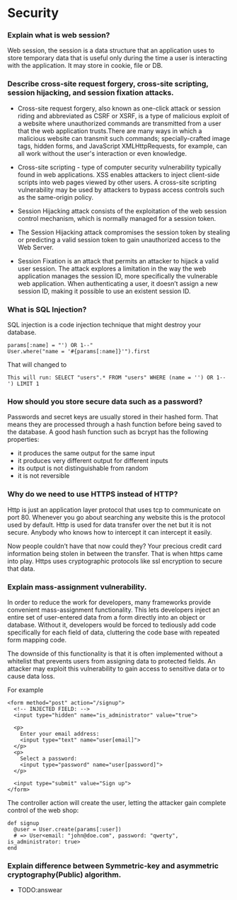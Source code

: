 # Security


### Explain what is web session?
Web session, the session is a data structure that an application uses to store temporary data that is useful only during the time a user is interacting with the application.
It may store in cookie, file or DB.

### Describe cross-site request forgery, cross-site scripting, session hijacking, and session fixation attacks.
- Cross-site request forgery, also known as one-click attack or session riding and abbreviated as CSRF  or XSRF, is a type of malicious exploit of a website where unauthorized commands are transmitted from a user that the web application trusts.There are many ways in which a malicious website can transmit such commands; specially-crafted image tags, hidden forms, and JavaScript XMLHttpRequests, for example, can all work without the user's interaction or even knowledge.

- Cross-site scripting -  type of computer security vulnerability typically found in web applications. 
XSS enables attackers to inject client-side scripts into web pages viewed by other users. A cross-site scripting vulnerability may be used by attackers to bypass access controls such as the same-origin policy.

- Session Hijacking attack consists of the exploitation of the web session control mechanism, which is normally managed for a session token.

- The Session Hijacking attack compromises the session token by stealing or predicting a valid session token to gain unauthorized access to the Web Server.

- Session Fixation is an attack that permits an attacker to hijack a valid user session. The attack explores a limitation in the way the web application manages the session ID, more specifically the vulnerable web application. 
When authenticating a user, it doesn’t assign a new session ID, making it possible to use an existent session ID.

### What is SQL Injection?
SQL injection is a code injection technique that might destroy your database.
```
params[:name] = "') OR 1--"
User.where("name = '#{params[:name]}'").first
```
That will changed to 
```
This will run: SELECT "users".* FROM "users" WHERE (name = '') OR 1--') LIMIT 1
```

### How should you store secure data such as a password?
Passwords and secret keys are usually stored in their hashed form. That means they are processed through a hash function before being saved to the database. A good hash function such as bcrypt has the following properties:

- it produces the same output for the same input
- it produces very different output for different inputs
- its output is not distinguishable from random
- it is not reversible

### Why do we need to use HTTPS instead of HTTP?
Http is just an application layer protocol that uses tcp to communicate on port 80. Whenever you go about searching any website this is the protocol used by default. Http is used for data transfer over the net but it is not secure. Anybody who knows how to intercept it can intercept it easily.

Now people couldn’t have that now could they? Your precious credit card information being stolen in between the transfer. That is when https came into play. Https uses cryptographic protocols like ssl encryption to secure that data.

### Explain mass-assignment vulnerability.
In order to reduce the work for developers, many frameworks provide convenient mass-assignment functionality. This lets developers inject an entire set of user-entered data from a form directly into an object or database. Without it, developers would be forced to tediously add code specifically for each field of data, cluttering the code base with repeated form mapping code.

The downside of this functionality is that it is often implemented without a whitelist that prevents users from assigning data to protected fields. An attacker may exploit this vulnerability to gain access to sensitive data or to cause data loss.

For example
```
<form method="post" action="/signup">
  <!-- INJECTED FIELD: -->
  <input type="hidden" name="is_administrator" value="true">

  <p>
    Enter your email address:
    <input type="text" name="user[email]">
  </p>
  <p>
    Select a password:
    <input type="password" name="user[password]">
  </p>

  <input type="submit" value="Sign up">
</form>
```

The controller action will create the user, letting the attacker gain complete control of the web shop:

```
def signup
  @user = User.create(params[:user])
  # => User<email: "john@doe.com", password: "qwerty", is_administrator: true>
end
```

### Explain difference between Symmetric-key and  asymmetric cryptography(Public) algorithm.
- TODO:answear